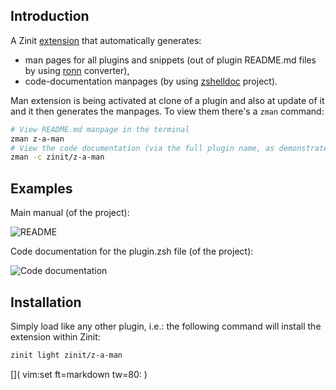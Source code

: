 ## Introduction

A Zinit [extension](../Annexes/) that automatically generates:

  - man pages for all plugins and snippets (out of plugin README.md files by
    using [ronn](https://github.com/rtomayko/ronn) converter),
  - code-documentation manpages (by using
    [zshelldoc](https://github.com/zdharma/zshelldoc) project).

Man extension is being activated at clone of a plugin and also at update of it
and it then generates the manpages. To view them there's a `zman` command:

```zsh
# View README.md manpage in the terminal
zman z-a-man
# View the code documentation (via the full plugin name, as demonstrated)
zman -c zinit/z-a-man
```

## Examples

Main manual (of the project):

![README](https://raw.githubusercontent.com/zinit/z-a-man/master/images/zman-readme.png)

Code documentation for the plugin.zsh file (of the project):

![Code documentation](https://raw.githubusercontent.com/zinit/z-a-man/master/images/zman-cd.png)

## Installation

Simply load like any other plugin, i.e.: the following command will install the
extension within Zinit:

```zsh
zinit light zinit/z-a-man
```

[]( vim:set ft=markdown tw=80: )
